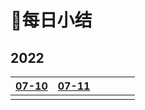# 🎯每日小结

## 2022

| [07-10](/每日小结/07-10.md) | [07-11](/每日小结/07-11.md) |      |      |      |      |
| :-------------------------: | --------------------------- | ---- | ---- | ---- | ---- |
|                             |                             |      |      |      |      |


